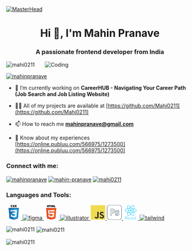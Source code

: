 [![MasterHead](![image](https://github.com/Mahi0211/Mahi0211/assets/97247845/757da789-4658-4a1d-bf9f-2de924ad1eef)
)]()
<h1 align="center">Hi 👋, I'm Mahin Pranave</h1>
<h3 align="center">A passionate frontend developer from India</h3>
<img
  align="right"
  alt="Coding"
  width="400"
  src="https://user-images.githubusercontent.com/74038190/212748830-4c709398-a386-4761-84d7-9e10b98fbe6e.gif"
/>

<p align="left">
  <img
    src="https://komarev.com/ghpvc/?username=mahi0211&label=Profile%20views&color=0e75b6&style=flat"
    alt="mahi0211"
  />
</p>

<p align="left">
  <a href="https://twitter.com/mahinpranave" target="blank"
    ><img
      src="https://img.shields.io/twitter/follow/mahinpranave?logo=twitter&style=for-the-badge"
      alt="mahinpranave"
  /></a>
</p>

- 🔭 I’m currently working on **CareerHUB - Navigating Your Career Path (Job Search and Job Listing Website)**

- 👨‍💻 All of my projects are available at [https://github.com/Mahi0211](https://github.com/Mahi0211)

- 📫 How to reach me **mahinpranave@gmail.com**

- 📄 Know about my experiences [https://online.publuu.com/566975/1273500](https://online.publuu.com/566975/1273500)

<h3 align="left">Connect with me:</h3>
<p align="left">
  <a href="https://twitter.com/mahinpranave" target="blank"
    ><img
      align="center"
      src="https://raw.githubusercontent.com/rahuldkjain/github-profile-readme-generator/master/src/images/icons/Social/twitter.svg"
      alt="mahinpranave"
      height="30"
      width="40"
  /></a>
  <a href="https://linkedin.com/in/mahin-pranave" target="blank"
    ><img
      align="center"
      src="https://raw.githubusercontent.com/rahuldkjain/github-profile-readme-generator/master/src/images/icons/Social/linked-in-alt.svg"
      alt="mahin-pranave"
      height="30"
      width="40"
  /></a>
  <a href="https://www.leetcode.com/mahi0211" target="blank"
    ><img
      align="center"
      src="https://raw.githubusercontent.com/rahuldkjain/github-profile-readme-generator/master/src/images/icons/Social/leet-code.svg"
      alt="mahi0211"
      height="30"
      width="40"
  /></a>
</p>

<h3 align="left">Languages and Tools:</h3>
<p align="left">
  <a href="https://www.w3schools.com/css/" target="_blank" rel="noreferrer">
    <img
      src="https://raw.githubusercontent.com/devicons/devicon/master/icons/css3/css3-original-wordmark.svg"
      alt="css3"
      width="40"
      height="40"
    />
  </a>
  <a href="https://www.figma.com/" target="_blank" rel="noreferrer">
    <img
      src="https://www.vectorlogo.zone/logos/figma/figma-icon.svg"
      alt="figma"
      width="40"
      height="40"
    />
  </a>
  <a href="https://www.w3.org/html/" target="_blank" rel="noreferrer">
    <img
      src="https://raw.githubusercontent.com/devicons/devicon/master/icons/html5/html5-original-wordmark.svg"
      alt="html5"
      width="40"
      height="40"
    />
  </a>
  <a
    href="https://www.adobe.com/in/products/illustrator.html"
    target="_blank"
    rel="noreferrer"
  >
    <img
      src="https://www.vectorlogo.zone/logos/adobe_illustrator/adobe_illustrator-icon.svg"
      alt="illustrator"
      width="40"
      height="40"
    />
  </a>
  <a
    href="https://developer.mozilla.org/en-US/docs/Web/JavaScript"
    target="_blank"
    rel="noreferrer"
  >
    <img
      src="https://raw.githubusercontent.com/devicons/devicon/master/icons/javascript/javascript-original.svg"
      alt="javascript"
      width="40"
      height="40"
    />
  </a>
  <a href="https://www.photoshop.com/en" target="_blank" rel="noreferrer">
    <img
      src="https://raw.githubusercontent.com/devicons/devicon/master/icons/photoshop/photoshop-line.svg"
      alt="photoshop"
      width="40"
      height="40"
    />
  </a>
  <a href="https://reactjs.org/" target="_blank" rel="noreferrer">
    <img
      src="https://raw.githubusercontent.com/devicons/devicon/master/icons/react/react-original-wordmark.svg"
      alt="react"
      width="40"
      height="40"
    />
  </a>
  <a href="https://tailwindcss.com/" target="_blank" rel="noreferrer">
    <img
      src="https://www.vectorlogo.zone/logos/tailwindcss/tailwindcss-icon.svg"
      alt="tailwind"
      width="40"
      height="40"
    />
  </a>
</p>

<p>
  <img
    align="left"
    src="https://github-readme-stats.vercel.app/api/top-langs?username=mahi0211&theme=highcontrast&show_icons=true&locale=en&layout=compact"
    alt="mahi0211"
  />
</p>

<p>
  &nbsp;<img
    align="center"
    src="https://github-readme-stats.vercel.app/api?username=mahi0211&theme=highcontrast&show_icons=true&locale=en"
    alt="mahi0211"
  />
</p>

<p>
  <img
    align="center"
    src="https://github-readme-streak-stats.herokuapp.com/?user=mahi0211&theme=highcontrast"
    alt="mahi0211"
  />
</p>

